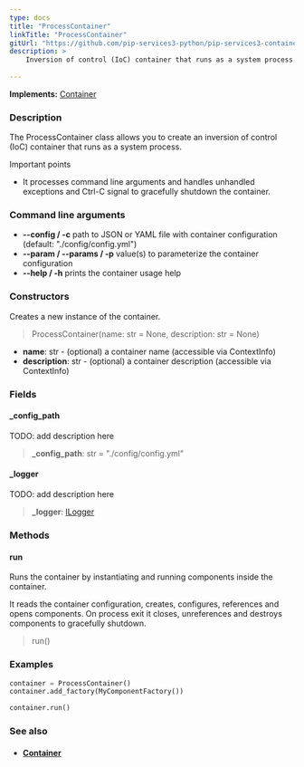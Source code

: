 ```yaml
---
type: docs
title: "ProcessContainer"
linkTitle: "ProcessContainer"
gitUrl: "https://github.com/pip-services3-python/pip-services3-container-python"
description: >
    Inversion of control (IoC) container that runs as a system process.
   
---
```


**Implements:** [Container](../container)

### Description

The ProcessContainer class allows you to create an inversion of control (IoC) container that runs as a system process.

Important points

- It processes command line arguments and handles unhandled exceptions and Ctrl-C signal to gracefully shutdown the container.

### Command line arguments
- **--config / -c**            path to JSON or YAML file with container configuration (default: "./config/config.yml")
- **--param / --params / -p**   value(s) to parameterize the container configuration
- **--help / -h**              prints the container usage help

### Constructors
Creates a new instance of the container.

> ProcessContainer(name: str = None, description: str = None)

- **name**: str - (optional) a container name (accessible via ContextInfo)
- **description**: str - (optional) a container description (accessible via ContextInfo)

### Fields

<span class="hide-title-link">

#### _config_path
TODO: add description here
> **_config_path**: str = "./config/config.yml"

#### _logger
TODO: add description here
> **_logger**: [ILogger](../../../components/log/ilogger)

</span>

### Methods

#### run
Runs the container by instantiating and running components inside the container.

It reads the container configuration, creates, configures, references and opens components.
On process exit it closes, unreferences and destroys components to gracefully shutdown.

> run()

### Examples

```python
container = ProcessContainer()
container.add_factory(MyComponentFactory())

container.run()
```

### See also
- #### [Container](../container)

